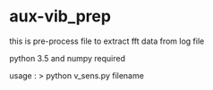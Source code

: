 # aux-vib_prep

this is pre-process file to extract fft data from log file

python 3.5 and numpy required

usage : > python v_sens.py filename
